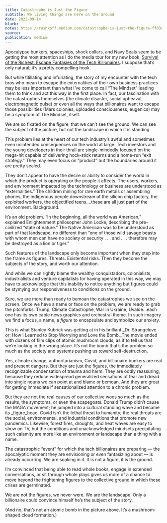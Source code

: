 ```yaml
---
title: Catastrophe is Just the Figure
subtitle: We living things are here on the Ground
date: 2022-09-14
blurb:
notes: https://rushkoff.medium.com/catastrophe-is-just-the-figure-ff03a837d855
source:
publication: medium
---
```


Apocalypse bunkers, spaceships, shock collars, and Navy Seals seem to be getting the most attention as I do the media tour for my new book, [Survival of the Richest: Escape Fantasies of the Tech Billionaires](https://wwnorton.com/books/survival-of-the-richest). I suppose that’s only natural; it’s a pretty compelling hook.

But while titillating and infuriating, the story of my encounter with the tech bros who mean to escape the externalities of their own business practices may be less important than what I’ve come to call “The Mindset” leading them to think and act this way in the first place. In fact, our fascination with the catastrophes themselves (the climate disaster, social upheaval, electromagnetic pulse) or even all the ways that billionaires want to escape those possibilities (Mars colonies, uploaded consciousness, eugenics) may be a symptom of The Mindset, itself.

We are so fixated on the figure, that we can’t see the ground. We can see the subject of the picture, but not the landscape in which it is standing.

This problem lies at the heart of our tech industry’s awful and sometimes even unintended consequences on the world at large. Tech investors and the young developers in their thrall are single-mindedly focused on the mega-hit capable of delivering hock-stick returns and a home-run “exit strategy.” They may even focus on “product” but the boundaries around it are pretty sealed.

They don’t appear to have the desire or ability to consider the world in which the product is operating or the people it affects. The users, workers, and environment impacted by the technology or business are understood as “externalities.” The children mining for rare earth metals or assembling phones, the indigenous people downstream of the silicon chip factory, the exploited workers, the objectified teens….these are all just part of the environment. Background.

It’s an old problem. “In the beginning, all the world was American,” explained Enlightenment philosopher John Locke, describing the pre-civilized “state of nature.” The Native American was to be understood as part of that landscape, no different than “one of those wild savage beasts with whom men can have no society or security . . . and . . . therefore may be destroyed as a lion or tiger.”

Such features of the landscape only become important when they step into the frame as figures. Threats. Existential risks. Then they become the subjects of the story, and worth our attention.

And while we can rightly blame the wealthy conquistadors, colonialists, industrialists and venture capitalists for having operated in this way, we may have to acknowledge that this inability to notice anything but figures could be stymying our responsiveness to conditions on the ground.

Sure, we are more than ready to bemoan the catastrophes we see on the screen. Once we have a name or face on the problem, we are ready to grab the pitchforks. Trump, Climate Catastrophe, War in Ukraine, Uvalde…each one has its own cable news graphics and orchestral theme. In such imagery we find a focus, a name, a _figure_ to encapsulate and symbolize our anxiety.

This is what Stanley Kubrick was getting at in his brilliant \_Dr. Strangelove or: How I Learned to Stop Worrying and Love the Bomb.\_The movie ended with dozens of film clips of atomic mushroom clouds, as if to tell us that we’re looking in the wrong place. It’s not the bomb that’s the problem so much as the society and systems pushing us toward self-destruction.

Yes, climate change, authoritarianism, Covid, and billionaire bunkers are real and present dangers. But they are just the figures, the immediately recognizable condensation of trauma and harm. They are oddly reassuring, because they reduce widespread generalized sensations of fear and dread into single nouns we can point at and blame or bemoan. And they are great for getting immediate if sensationalized attention to a chronic problem.

But they are not the real causes of our collective woes so much as the results, the symptoms, or even the scapegoats. Donald Trump didn’t cause the MAGA movement; he jumped into a cultural standing wave and became its \_figure_head. Covid isn’t the lethal threat to humanity; the real threats are the social, environmental, and industrial conditions that promote new pandemics. Likewise, forest fires, droughts, and heat waves are easy to show on TV, but the conditions and unacknowledged mindsets precipitating such calamity are more like an environment or landscape than a thing with a name.

The catastrophic “event” for which the tech billionaires are preparing — the apocalyptic moment they are envisioning or even fantasizing about — is already occurring. We are soaking in it. It is not a figure, it is the ground.

I’m convinced that being able to read whole books, engage in extended conversations, or sit through whole plays gives us more of a chance to move beyond the frightening figures to the collective ground in which these crises are germinated.

We are not the figures, we never were. We are the landscape. Only a billionaire could convince himself he’s the subject of the story.

(And no, that’s not an atomic bomb in the picture above. It’s a mushroom-shaped cloud formation.)
